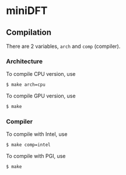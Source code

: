 # miniDFT

## Compilation

There are 2 variables, `arch` and `comp` (compiler).

### Architecture

To compile CPU version, use

```bash
$ make arch=cpu
```

To compile GPU version, use

```bash
$ make
```

### Compiler

To compile with Intel, use

```bash
$ make comp=intel
```

To compile with PGI, use

```bash
$ make
```
